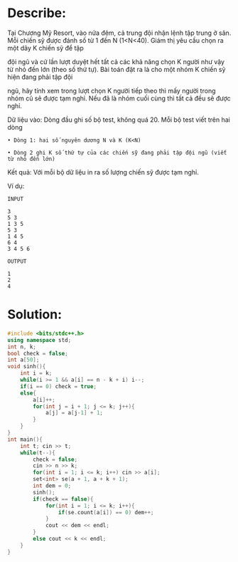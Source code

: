 # Describe:

Tại Chương Mỹ Resort, vào nửa đêm, cả trung đội nhận lệnh tập trung ở sân. Mỗi chiến sỹ được đánh số từ 1 đến N (1<N<40). Giám thị yêu cầu chọn ra một dãy K chiến sỹ để tập 

đội ngũ và cứ lần lượt duyệt hết tất cả các khả năng chọn K người như vậy từ nhỏ đến lớn (theo số thứ tự). Bài toán đặt ra là cho một nhóm K chiến sỹ hiện đang phải tập đội 

ngũ, hãy tính xem trong lượt chọn K người tiếp theo thì mấy người trong nhóm cũ sẽ được tạm nghỉ. Nếu đã là nhóm cuối cùng thì tất cả đều sẽ được nghỉ.

Dữ liệu vào: Dòng đầu ghi số bộ test, không quá 20. Mỗi bộ test viết trên hai dòng

    • Dòng 1: hai số nguyên dương N và K (K<N)

    • Dòng 2 ghi K số thứ tự của các chiến sỹ đang phải tập đội ngũ (viết từ nhỏ đến lớn)

Kết quả: Với mỗi bộ dữ liệu in ra số lượng chiến sỹ được tạm nghỉ.


 Ví dụ:

 ```text
 INPUT
 
 3
 5 3
 1 3 5
 5 3
 1 4 5
 6 4
 3 4 5 6
 ```

 ```text
 OUTPUT
 
 1
 2
 4
 ```


# Solution:

```C++
#include <bits/stdc++.h>
using namespace std;
int n, k;
bool check = false;
int a[50];
void sinh(){
    int i = k;
    while(i >= 1 && a[i] == n - k + i) i--;
    if(i == 0) check = true;
    else{
        a[i]++;
        for(int j = i + 1; j <= k; j++){
            a[j] = a[j-1] + 1;
        }
    }
}
int main(){
    int t; cin >> t;
    while(t--){
        check = false;
        cin >> n >> k;
        for(int i = 1; i <= k; i++) cin >> a[i];
        set<int> se(a + 1, a + k + 1);
        int dem = 0;
        sinh();
        if(check == false){
            for(int i = 1; i <= k; i++){
                if(se.count(a[i]) == 0) dem++;
            }
            cout << dem << endl;
        }
        else cout << k << endl;
    }
}
```